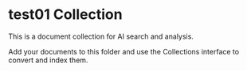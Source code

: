 # test01 Collection

This is a document collection for AI search and analysis.

Add your documents to this folder and use the Collections interface to convert and index them.

